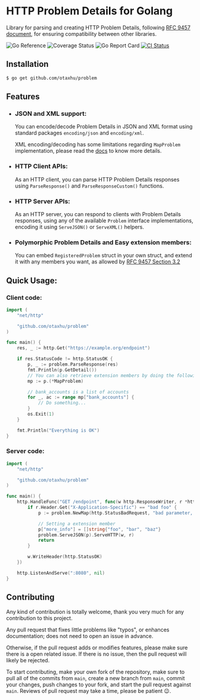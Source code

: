 # HTTP Problem Details for Golang

Library for parsing and creating HTTP Problem Details, following [RFC 9457 document](https://www.rfc-editor.org/rfc/rfc9457.html), for ensuring compatibility between other libraries.

<div>
  <a href="https://pkg.go.dev/github.com/otaxhu/problem" style="text-decoration:none;">
    <img src="https://pkg.go.dev/badge/github.com/otaxhu/problem" alt="Go Reference">
  </a>
  <a href="https://coveralls.io/github/otaxhu/problem?branch=main" style="text-decoration:none;">
    <img src="https://coveralls.io/repos/github/otaxhu/problem/badge.svg?branch=main" alt="Coverage Status">
  </a>
  <a href="https://goreportcard.com/report/github.com/otaxhu/problem" style="text-decoration:none;">
    <img src="https://goreportcard.com/badge/github.com/otaxhu/problem" alt="Go Report Card">
  </a>
  <a href="https://github.com/otaxhu/problem/actions/workflows/ci.yml">
    <img src="https://github.com/otaxhu/problem/actions/workflows/ci.yml/badge.svg?branch=main" alt="CI Status">
  </a>
</div>

## Installation
```sh
$ go get github.com/otaxhu/problem
```

## Features

- ### JSON and XML support:

  You can encode/decode Problem Details in JSON and XML format using standard packages `encoding/json` and `encoding/xml`.

  XML encoding/decoding has some limitations regarding `MapProblem` implementation, please read the [docs](https://pkg.go.dev/github.com/otaxhu/problem) to know more details.

- ### HTTP Client APIs:

  As an HTTP client, you can parse HTTP Problem Details responses using `ParseResponse()` and `ParseResponseCustom()` functions.

- ### HTTP Server APIs:

  As an HTTP server, you can respond to clients with Problem Details responses, using any of the available `Problem` interface implementations, encoding it using `ServeJSON()` or `ServeXML()` helpers.

- ### Polymorphic Problem Details and Easy extension members:

  You can embed `RegisteredProblem` struct in your own struct, and extend it with any members you want, as allowed by [RFC 9457 Section 3.2](https://www.rfc-editor.org/rfc/rfc9457.html#name-extension-members)

## Quick Usage:

### Client code:

```go
import (
    "net/http"

    "github.com/otaxhu/problem"
)

func main() {
    res, _ := http.Get("https://example.org/endpoint")

    if res.StatusCode != http.StatusOK {
        p, _ := problem.ParseResponse(res)
        fmt.Println(p.GetDetail())
        // You can also retrieve extension members by doing the following
        mp := p.(*MapProblem)

        // bank_accounts is a list of accounts
        for _, ac := range mp["bank_accounts"] {
            // Do something...
        }
        os.Exit(1)
    }

    fmt.Println("Everything is OK")
}
```

### Server code:

```go
import (
    "net/http"

    "github.com/otaxhu/problem"
)

func main() {
    http.HandleFunc("GET /endpoint", func(w http.ResponseWriter, r *http.Request) {
        if r.Header.Get("X-Application-Specific") == "bad foo" {
            p := problem.NewMap(http.StatusBadRequest, "bad parameter, please try again")

            // Setting a extension member
            p["more_info"] = []string{"foo", "bar", "baz"}
            problem.ServeJSON(p).ServeHTTP(w, r)
            return
        }

        w.WriteHeader(http.StatusOK)
    })

    http.ListenAndServe(":8080", nil)
}
```

## Contributing

Any kind of contribution is totally welcome, thank you very much for any contribution to this project.

Any pull request that fixes little problems like "typos", or enhances documentation; does not need to open an issue in advance.

Otherwise, if the pull request adds or modifies features, please make sure there is a open related issue. If there is no issue, then the pull request will likely be rejected.

To start contributing, make your own fork of the repository, make sure to pull all of the commits from `main`, create a new branch from `main`, commit your changes, push changes to your fork, and start the pull request against `main`. Reviews of pull request may take a time, please be patient :wink:.
